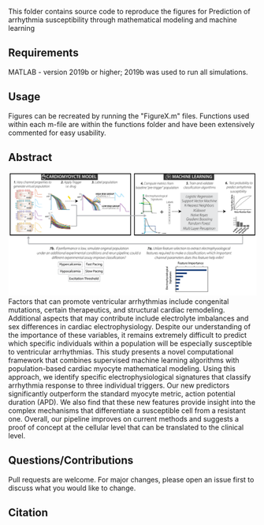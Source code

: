 This folder contains source code to reproduce the figures for Prediction of arrhythmia susceptibility through mathematical modeling and machine learning

## Requirements
MATLAB - version 2019b or higher; 2019b was used to run all simulations.

## Usage 
Figures can be recreated by running the "FigureX.m" files. Functions used within each m-file are within the functions folder and have been extensively commented for easy usability.

## Abstract
![Abstract](https://github.com/meeravarshneya1234/ArrhythmiaPredictionProject/blob/master/Graphical_Abstract.png)  
Factors that can promote ventricular arrhythmias include congenital mutations, certain therapeutics, and structural cardiac remodeling. Additional aspects that may contribute include electrolyte imbalances and sex differences in cardiac electrophysiology. Despite our understanding of the importance of these variables, it remains extremely difficult to predict which specific individuals within a population will be especially susceptible to ventricular arrhythmias. This study presents a novel computational framework that combines supervised machine learning algorithms with population-based cardiac myocyte mathematical modeling. Using this approach, we identify specific electrophysiological signatures that classify arrhythmia response to three individual triggers. Our new predictors significantly outperform the standard myocyte metric, action potential duration (APD). We also find that these new features provide insight into the complex mechanisms that differentiate a susceptible cell from a resistant one. Overall, our pipeline improves on current methods and suggests a proof of concept at the cellular level that can be translated to the clinical level. 


## Questions/Contributions
Pull requests are welcome. For major changes, please open an issue first to discuss what you would like to change.

## Citation 
